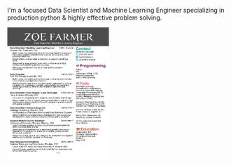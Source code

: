 I'm a focused Data Scientist and Machine Learning Engineer specializing in production python & highly effective problem solving.

<img src="zoefarmer_resume.png" style="height: 300px; width: auto;" />